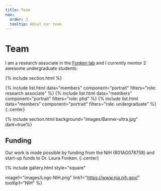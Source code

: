 ```yaml
---
title: Team
nav:
  order: 3
  tooltip: About our team
---
```


# <i class="fas fa-users"></i>Team

I am a research associate in the [Fonken lab](https://www.fonkenlab.com/) and I currently mentor 2 awesome undergraduate students:

{% include section.html %}

{%
  include list.html
  data="members"
  component="portrait"
  filters="role: research associate"
%}
{%
  include list.html
  data="members"
  component="portrait"
  filters="role: phd"
%}
{%
  include list.html
  data="members"
  component="portrait"
  filters="role: undergraduate"
%}
{:.center}

{% include section.html background="images/Banner-ultra.jpg" dark=true%}

<!-- {% include section.html %}

## Join

#### Post Dogtoral Researcher

Lorem ipsum dolor sit amet, consectetur adipiscing elit, sed do eiusmod tempor incididunt ut labore et dolore magna aliqua.

- 3+ (dog) years experience managing bone portfolios
- Strong desire to learn tricks and go on walkies
- Aptitude to sit and stay

{% include link.html type="external" link="https://google.com/" text="Apply Now" icon="" style="button" %}
{:.center} -->
<!-- 
{% include section.html %} -->

## Funding

Our work is made possible by funding from the NIH (R01AG078758) and start-up funds to Dr. Laura Fonken.
{:.center}

{%
  include gallery.html
  style="square"

  image1="images/Logo NIH.png"
  link1="https://www.nia.nih.gov/"
  tooltip1="NIH"
%}
